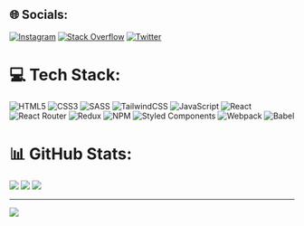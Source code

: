 
## 🌐 Socials:
[![Instagram](https://img.shields.io/badge/Instagram-%23E4405F.svg?logo=Instagram&logoColor=white)](https://instagram.com/lucy_.chann) [![Stack Overflow](https://img.shields.io/badge/-Stackoverflow-FE7A16?logo=stack-overflow&logoColor=white)](https://stackoverflow.com/users/19988474) [![Twitter](https://img.shields.io/badge/Twitter-%231DA1F2.svg?logo=Twitter&logoColor=white)](https://twitter.com/Raiiden_shogunn) 

# 💻 Tech Stack:
![HTML5](https://img.shields.io/badge/html5-%23E34F26.svg?style=for-the-badge&logo=html5&logoColor=white) ![CSS3](https://img.shields.io/badge/css3-%231572B6.svg?style=for-the-badge&logo=css3&logoColor=white) ![SASS](https://img.shields.io/badge/SASS-hotpink.svg?style=for-the-badge&logo=SASS&logoColor=white) ![TailwindCSS](https://img.shields.io/badge/tailwindcss-%2338B2AC.svg?style=for-the-badge&logo=tailwind-css&logoColor=white) ![JavaScript](https://img.shields.io/badge/javascript-%23323330.svg?style=for-the-badge&logo=javascript&logoColor=%23F7DF1E) ![React](https://img.shields.io/badge/react-%2320232a.svg?style=for-the-badge&logo=react&logoColor=%2361DAFB) ![React Router](https://img.shields.io/badge/React_Router-CA4245?style=for-the-badge&logo=react-router&logoColor=white) ![Redux](https://img.shields.io/badge/redux-%23593d88.svg?style=for-the-badge&logo=redux&logoColor=white) ![NPM](https://img.shields.io/badge/NPM-%23000000.svg?style=for-the-badge&logo=npm&logoColor=white) ![Styled Components](https://img.shields.io/badge/styled--components-DB7093?style=for-the-badge&logo=styled-components&logoColor=white) ![Webpack](https://img.shields.io/badge/webpack-%238DD6F9.svg?style=for-the-badge&logo=webpack&logoColor=black) ![Babel](https://img.shields.io/badge/Babel-F9DC3e?style=for-the-badge&logo=babel&logoColor=black)
# 📊 GitHub Stats:
![](https://github-readme-stats.vercel.app/api/top-langs/?username=lucy-chann&theme=tokyonight&align=center&hide_border=true&include_all_commits=true&count_private=true&layout=compact)
![](https://github-readme-stats.vercel.app/api?username=lucy-chann&theme=tokyonight&hide_border=true&include_all_commits=true&count_private=true)
![](https://github-readme-streak-stats.herokuapp.com/?user=lucy-chann&theme=tokyonight&hide_border=true)


---
[![](https://visitcount.itsvg.in/api?id=lucy-chann&icon=7&color=6)](https://visitcount.itsvg.in)

